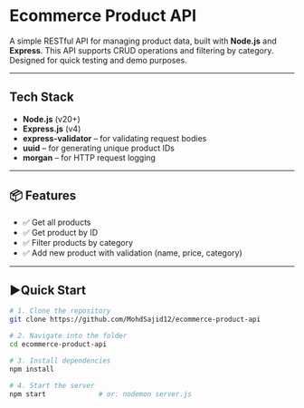 # Ecommerce Product API

A simple RESTful API for managing product data, built with **Node.js** and **Express**. This API supports CRUD operations and filtering by category. Designed for quick testing and demo purposes.

---

## Tech Stack

- **Node.js** (v20+)
- **Express.js** (v4)
- **express-validator** – for validating request bodies
- **uuid** – for generating unique product IDs
- **morgan** – for HTTP request logging

---

## 📦 Features

- ✅ Get all products  
- ✅ Get product by ID  
- ✅ Filter products by category  
- ✅ Add new product with validation (name, price, category)

---

## ▶Quick Start

```bash
# 1. Clone the repository
git clone https://github.com/MohdSajid12/ecommerce-product-api

# 2. Navigate into the folder
cd ecommerce-product-api

# 3. Install dependencies
npm install

# 4. Start the server
npm start             # or: nodemon server.js
